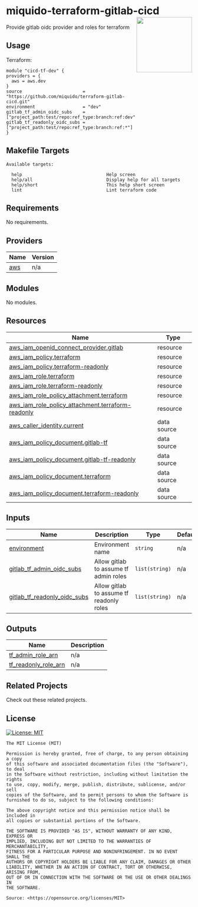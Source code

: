 <!-- markdownlint-disable -->
# miquido-terraform-gitlab-cicd <a href="https://miquido.com"><img align="right" src="https://cdn.miquido.dev/miquido-logo.png" width="150" /></a>

<!-- markdownlint-restore -->

<!--




  ** DO NOT EDIT THIS FILE
  **
  ** This file was automatically generated by the `miquido/build-harness`.
  ** 1) Make all changes to `README.yaml`
  ** 2) Run `make init` (you only need to do this once)
  ** 3) Run`make readme` to rebuild this file.
  **
  **





-->

Provide gitlab oidc provider and roles for terraform






## Usage

Terraform:
```hcl
module "cicd-tf-dev" {
providers = {
  aws = aws.dev
}
source                       = "https://github.com/miquido/terraform-gitlab-cicd.git"
environment                  = "dev"
gitlab_tf_admin_oidc_subs    = ["project_path:test/repo:ref_type:branch:ref:dev"]
gitlab_tf_readonly_oidc_subs = ["project_path:test/repo:ref_type:branch:ref:*"]
}
```






<!-- markdownlint-disable -->
## Makefile Targets
```text
Available targets:

  help                                Help screen
  help/all                            Display help for all targets
  help/short                          This help short screen
  lint                                Lint terraform code

```
<!-- markdownlint-restore -->
<!-- markdownlint-disable -->
## Requirements

No requirements.

## Providers

| Name | Version |
|------|---------|
| <a name="provider_aws"></a> [aws](#provider\_aws) | n/a |

## Modules

No modules.

## Resources

| Name | Type |
|------|------|
| [aws_iam_openid_connect_provider.gitlab](https://registry.terraform.io/providers/hashicorp/aws/latest/docs/resources/iam_openid_connect_provider) | resource |
| [aws_iam_policy.terraform](https://registry.terraform.io/providers/hashicorp/aws/latest/docs/resources/iam_policy) | resource |
| [aws_iam_policy.terraform-readonly](https://registry.terraform.io/providers/hashicorp/aws/latest/docs/resources/iam_policy) | resource |
| [aws_iam_role.terraform](https://registry.terraform.io/providers/hashicorp/aws/latest/docs/resources/iam_role) | resource |
| [aws_iam_role.terraform-readonly](https://registry.terraform.io/providers/hashicorp/aws/latest/docs/resources/iam_role) | resource |
| [aws_iam_role_policy_attachment.terraform](https://registry.terraform.io/providers/hashicorp/aws/latest/docs/resources/iam_role_policy_attachment) | resource |
| [aws_iam_role_policy_attachment.terraform-readonly](https://registry.terraform.io/providers/hashicorp/aws/latest/docs/resources/iam_role_policy_attachment) | resource |
| [aws_caller_identity.current](https://registry.terraform.io/providers/hashicorp/aws/latest/docs/data-sources/caller_identity) | data source |
| [aws_iam_policy_document.gitlab-tf](https://registry.terraform.io/providers/hashicorp/aws/latest/docs/data-sources/iam_policy_document) | data source |
| [aws_iam_policy_document.gitlab-tf-readonly](https://registry.terraform.io/providers/hashicorp/aws/latest/docs/data-sources/iam_policy_document) | data source |
| [aws_iam_policy_document.terraform](https://registry.terraform.io/providers/hashicorp/aws/latest/docs/data-sources/iam_policy_document) | data source |
| [aws_iam_policy_document.terraform-readonly](https://registry.terraform.io/providers/hashicorp/aws/latest/docs/data-sources/iam_policy_document) | data source |

## Inputs

| Name | Description | Type | Default | Required |
|------|-------------|------|---------|:--------:|
| <a name="input_environment"></a> [environment](#input\_environment) | Environment name | `string` | n/a | yes |
| <a name="input_gitlab_tf_admin_oidc_subs"></a> [gitlab\_tf\_admin\_oidc\_subs](#input\_gitlab\_tf\_admin\_oidc\_subs) | Allow gitlab to assume tf admin roles | `list(string)` | n/a | yes |
| <a name="input_gitlab_tf_readonly_oidc_subs"></a> [gitlab\_tf\_readonly\_oidc\_subs](#input\_gitlab\_tf\_readonly\_oidc\_subs) | Allow gitlab to assume tf readonly roles | `list(string)` | n/a | yes |

## Outputs

| Name | Description |
|------|-------------|
| <a name="output_tf_admin_role_arn"></a> [tf\_admin\_role\_arn](#output\_tf\_admin\_role\_arn) | n/a |
| <a name="output_tf_readonly_role_arn"></a> [tf\_readonly\_role\_arn](#output\_tf\_readonly\_role\_arn) | n/a |
<!-- markdownlint-restore -->


## Related Projects

Check out these related projects.



## License

<a href="https://opensource.org/licenses/MIT"><img src="https://img.shields.io/badge/License-MIT-yellow.svg?style=for-the-badge" alt="License: MIT"></a>

```text
The MIT License (MIT)

Permission is hereby granted, free of charge, to any person obtaining a copy
of this software and associated documentation files (the "Software"), to deal
in the Software without restriction, including without limitation the rights
to use, copy, modify, merge, publish, distribute, sublicense, and/or sell
copies of the Software, and to permit persons to whom the Software is
furnished to do so, subject to the following conditions:

The above copyright notice and this permission notice shall be included in
all copies or substantial portions of the Software.

THE SOFTWARE IS PROVIDED "AS IS", WITHOUT WARRANTY OF ANY KIND, EXPRESS OR
IMPLIED, INCLUDING BUT NOT LIMITED TO THE WARRANTIES OF MERCHANTABILITY,
FITNESS FOR A PARTICULAR PURPOSE AND NONINFRINGEMENT. IN NO EVENT SHALL THE
AUTHORS OR COPYRIGHT HOLDERS BE LIABLE FOR ANY CLAIM, DAMAGES OR OTHER
LIABILITY, WHETHER IN AN ACTION OF CONTRACT, TORT OR OTHERWISE, ARISING FROM,
OUT OF OR IN CONNECTION WITH THE SOFTWARE OR THE USE OR OTHER DEALINGS IN
THE SOFTWARE.

Source: <https://opensource.org/licenses/MIT>
```
